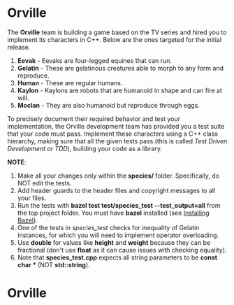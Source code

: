 # Orville

The **Orville** team is building a game based on the TV series and hired you to implement its characters in C++. Below are the ones targeted for the initial release.

1. **Eevak** - Eevaks are four-legged equines that can run.
1. **Gelatin** - These are gelatinous creatures able to morph to any form and reproduce.
1. **Human** - These are regular humans.
1. **Kaylon** - Kaylons are robots that are humanoid in shape and can fire at will.
1. **Moclan** - They are also humanoid but reproduce through eggs.

To precisely document their required behavior and test your implementation, the Orville development team has provided you a test suite that your code must pass. Implement these characters using a C++ class hierarchy, making sure that all the given tests pass (this is called *Test Driven Development or TDD*), building your code as a library.

**NOTE**:
1. Make all your changes only within the **species/** folder. Specifically, do NOT edit the tests.
1. Add header guards to the header files and copyright messages to all your files.
1. Run the tests with **bazel test test/species_test --test_output=all** from the top project folder. You must have **bazel** installed (see [Installing Bazel](https://docs.bazel.build/versions/master/install.html)).
1. One of the tests in *species_test* checks for inequality of Gelatin instances, for which you will need to implement operator overloading.
1. Use **double** for values like **height** and **weight** because they can be fractional (don't use **float** as it can cause issues with checking equality).
1. Note that **species_test.cpp** expects all string parameters to be **const char \*** (NOT **std::string**).
# Orville
